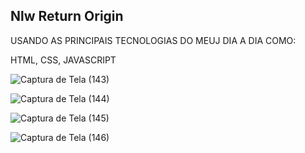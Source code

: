 ## Nlw Return Origin

USANDO AS PRINCIPAIS TECNOLOGIAS DO MEUJ DIA A DIA COMO:

HTML,
CSS,
JAVASCRIPT


![Captura de Tela (143)](https://user-images.githubusercontent.com/62512557/167300537-f14448e3-0338-4aeb-a117-48818deb8245.png)

![Captura de Tela (144)](https://user-images.githubusercontent.com/62512557/167300609-31c90a12-4033-4e0f-ab56-a118bf26c66c.png)

![Captura de Tela (145)](https://user-images.githubusercontent.com/62512557/167300611-e9c26437-883e-4bd6-816b-eea90b8368b5.png)

![Captura de Tela (146)](https://user-images.githubusercontent.com/62512557/167300612-e4843a0f-8c5d-429c-8e4e-78ae550346ac.png)

